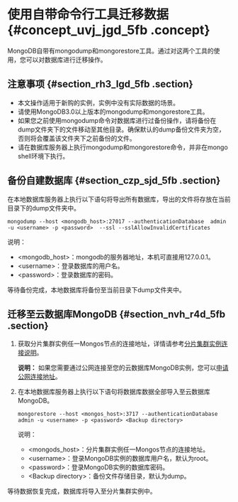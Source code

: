# 使用自带命令行工具迁移数据 {#concept_uvj_jgd_5fb .concept}

MongoDB自带有mongodump和mongorestore工具。通过对这两个工具的使用，您可以对数据库进行迁移操作。

## 注意事项 {#section_rh3_lgd_5fb .section}

-   本文操作适用于新购的实例，实例中没有实际数据的场景。
-   请使用MongoDB3.0以上版本的mongodump和mongorestore工具。
-   如果您之前使用mongodump命令对数据库进行过备份操作，请将备份在dump文件夹下的文件移动至其他目录。确保默认的dump备份文件夹为空，否则将会覆盖该文件夹下之前备份的文件。
-   请在数据库服务器上执行mongodump和mongorestore命令，并非在mongo shell环境下执行。

## 备份自建数据库 {#section_czp_sjd_5fb .section}

在本地数据库服务器上执行以下语句将导出所有数据库，导出的文件将存放在当前目录下的dump文件夹中。

```
mongodump --host <mongodb_host>:27017 --authenticationDatabase  admin -u <username> -p <password>  --ssl --sslAllowInvalidCertificates
```

说明：

-   <mongodb\_host\>：mongodb的服务器地址，本机可直接用127.0.0.1。
-   <username\>：登录数据库的用户名。
-   <password\>：登录数据库的密码。

等待备份完成，本地数据库将备份至当前目录下dump文件夹中。

## 迁移至云数据库MongoDB {#section_nvh_r4d_5fb .section}

1.  获取分片集群实例任一Mongos节点的连接地址，详情请参考[分片集群实例连接说明](intl.zh-CN/集群版快速入门/连接实例/分片集群连接说明.md#)。

    **说明：** 如果您需要通过公网连接至您的云数据库MongoDB实例，您可以[申请公网连接地址](intl.zh-CN/集群版快速入门/连接实例/申请公网连接地址.md#)。

2.  在本地数据库服务器上执行以下语句将数据库数据全部导入至云数据库MongoDB。

    ```
    mongorestore --host <mongos_host>:3717 --authenticationDatabase  admin -u <username> -p <password> <Backup directory>
    ```

    说明：

    -   <mongods\_host\>：分片集群实例任一Mongos节点的连接地址。
    -   <username\>：登录MongoDB实例的数据库用户名，默认为root。
    -   <password\>：登录MongoDB实例的数据库密码。
    -   <Backup directory\>：备份文件存储目录，默认为dump。

等待数据恢复完成，数据库将导入至分片集群实例中。

